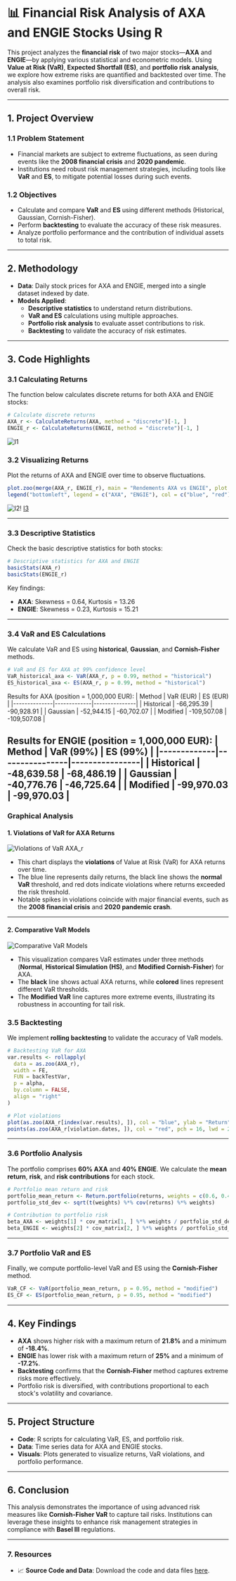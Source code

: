 
# 📊 **Financial Risk Analysis of AXA and ENGIE Stocks Using R**

This project analyzes the **financial risk** of two major stocks—**AXA** and **ENGIE**—by applying various statistical and econometric models. Using **Value at Risk (VaR)**, **Expected Shortfall (ES)**, and **portfolio risk analysis**, we explore how extreme risks are quantified and backtested over time. The analysis also examines portfolio risk diversification and contributions to overall risk.

---

## **1. Project Overview**

### **1.1 Problem Statement**
- Financial markets are subject to extreme fluctuations, as seen during events like the **2008 financial crisis** and **2020 pandemic**.
- Institutions need robust risk management strategies, including tools like **VaR** and **ES**, to mitigate potential losses during such events.

### **1.2 Objectives**
- Calculate and compare **VaR** and **ES** using different methods (Historical, Gaussian, Cornish-Fisher).
- Perform **backtesting** to evaluate the accuracy of these risk measures.
- Analyze portfolio performance and the contribution of individual assets to total risk.

---

## **2. Methodology**

- **Data**: Daily stock prices for AXA and ENGIE, merged into a single dataset indexed by date.
- **Models Applied**:
    - **Descriptive statistics** to understand return distributions.
    - **VaR and ES** calculations using multiple approaches.
    - **Portfolio risk analysis** to evaluate asset contributions to risk.
    - **Backtesting** to validate the accuracy of risk estimates.

---

## **3. Code Highlights**

### **3.1 Calculating Returns**
The function below calculates discrete returns for both AXA and ENGIE stocks:

```r
# Calculate discrete returns
AXA_r <- CalculateReturns(AXA, method = "discrete")[-1, ]
ENGIE_r <- CalculateReturns(ENGIE, method = "discrete")[-1, ]
```
![I1](./Image/Image1.png)


### **3.2 Visualizing Returns**
Plot the returns of AXA and ENGIE over time to observe fluctuations.

```r
plot.zoo(merge(AXA_r, ENGIE_r), main = "Rendements AXA vs ENGIE", plot.type = "single", col = c("blue", "red"))
legend("bottomleft", legend = c("AXA", "ENGIE"), col = c("blue", "red"), lwd = 2)
```
![I2](./Image/Image2.png)! [I3](./Image/Image3.png)


---

### **3.3 Descriptive Statistics**
Check the basic descriptive statistics for both stocks:

```r
# Descriptive statistics for AXA and ENGIE
basicStats(AXA_r)
basicStats(ENGIE_r)
```

Key findings:
- **AXA**: Skewness = 0.64, Kurtosis = 13.26
- **ENGIE**: Skewness = 0.23, Kurtosis = 15.21

---

### **3.4 VaR and ES Calculations**
We calculate VaR and ES using **historical**, **Gaussian**, and **Cornish-Fisher** methods.

```r
# VaR and ES for AXA at 99% confidence level
VaR_historical_axa <- VaR(AXA_r, p = 0.99, method = "historical")
ES_historical_axa <- ES(AXA_r, p = 0.99, method = "historical")
```

Results for AXA (position = 1,000,000 EUR):
| Method       | VaR (EUR)   | ES (EUR)     |
|--------------|-------------|---------------|
| Historical   | -66,295.39  | -90,928.91    |
| Gaussian     | -52,944.15  | -60,702.07    |
| Modified     | -109,507.08 | -109,507.08   |

Results for ENGIE (position = 1,000,000 EUR):
| Method      | VaR (99%)      | ES (99%)       |
|-------------|----------------|----------------|
| Historical  | -48,639.58     | -68,486.19     |
| Gaussian    | -40,776.76     | -46,725.64     |
| Modified    | -99,970.03     | -99,970.03     |
---


### **Graphical Analysis**

#### **1. Violations of VaR for AXA Returns**
![Violations of VaR AXA_r](./Image/Var_v2.png)
- This chart displays the **violations** of Value at Risk (VaR) for AXA returns over time.
- The blue line represents daily returns, the black line shows the **normal VaR** threshold, and red dots indicate violations where returns exceeded the risk threshold.
- Notable spikes in violations coincide with major financial events, such as the **2008 financial crisis** and **2020 pandemic crash**.

---

#### **2. Comparative VaR Models**
![Comparative VaR Models](./Image/Var_v.png)
- This visualization compares VaR estimates under three methods (**Normal**, **Historical Simulation (HS)**, and **Modified Cornish-Fisher**) for AXA.
- The **black** line shows actual AXA returns, while **colored** lines represent different VaR thresholds.
- The **Modified VaR** line captures more extreme events, illustrating its robustness in accounting for tail risk.


### **3.5 Backtesting**
We implement **rolling backtesting** to validate the accuracy of VaR models.

```r
# Backtesting VaR for AXA
var.results <- rollapply(
  data = as.zoo(AXA_r), 
  width = FE,
  FUN = backTestVar, 
  p = alpha, 
  by.column = FALSE, 
  align = "right"
)

# Plot violations
plot(as.zoo(AXA_r[index(var.results), ]), col = "blue", ylab = "Return", main = "Violations de la VaR AXA")
points(as.zoo(AXA_r[violation.dates, ]), col = "red", pch = 16, lwd = 2)
```

---

### **3.6 Portfolio Analysis**
The portfolio comprises **60% AXA** and **40% ENGIE**. We calculate the **mean return**, **risk**, and **risk contributions** for each stock.

```r
# Portfolio mean return and risk
portfolio_mean_return <- Return.portfolio(returns, weights = c(0.6, 0.4), geometric = FALSE)
portfolio_std_dev <- sqrt(t(weights) %*% cov(returns) %*% weights)

# Contribution to portfolio risk
beta_AXA <- weights[1] * cov_matrix[1, ] %*% weights / portfolio_std_dev
beta_ENGIE <- weights[2] * cov_matrix[2, ] %*% weights / portfolio_std_dev
```

---

### **3.7 Portfolio VaR and ES**
Finally, we compute portfolio-level VaR and ES using the **Cornish-Fisher** method.

```r
VaR_CF <- VaR(portfolio_mean_return, p = 0.95, method = "modified")
ES_CF <- ES(portfolio_mean_return, p = 0.95, method = "modified")
```

---

## **4. Key Findings**

- **AXA** shows higher risk with a maximum return of **21.8%** and a minimum of **-18.4%**.
- **ENGIE** has lower risk with a maximum return of **25%** and a minimum of **-17.2%**.
- **Backtesting** confirms that the **Cornish-Fisher** method captures extreme risks more effectively.
- Portfolio risk is diversified, with contributions proportional to each stock's volatility and covariance.

---

## **5. Project Structure**

- **Code**: R scripts for calculating VaR, ES, and portfolio risk.
- **Data**: Time series data for AXA and ENGIE stocks.
- **Visuals**: Plots generated to visualize returns, VaR violations, and portfolio performance.

---

## **6. Conclusion**

This analysis demonstrates the importance of using advanced risk measures like **Cornish-Fisher VaR** to capture tail risks. Institutions can leverage these insights to enhance risk management strategies in compliance with **Basel III** regulations.

---

### **7. Resources**

- 📈 **Source Code and Data**: Download the code and data files [here](code.R).
